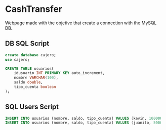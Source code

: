 # CashTransfer
Webpage made with the objetive that create a connection with the MySQL DB.

## DB SQL Script
```sql
create database cajero;
use cajero;

CREATE TABLE usuarios(
	idusuario INT PRIMARY KEY auto_increment,
    nombre VARCHAR(100),
    saldo double,
    tipo_cuenta boolean
);
```

## SQL Users Script
```sql
INSERT INTO usuarios (nombre, saldo, tipo_cuenta) VALUES (kevin, 100000, 0);
INSERT INTO usuarios (nombre, saldo, tipo_cuenta) VALUES (juanito, 5000, 1);
```
